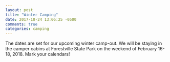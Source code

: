 ```yaml
---
layout: post
title: "Winter Camping"
date: 2017-10-24 13:06:25 -0500
comments: true
categories: camping
---
```

The dates are set for our upcoming winter camp-out. We will be staying in the camper cabins at Forestville State Park on the weekend of February 16-18, 2018. Mark your calendars!